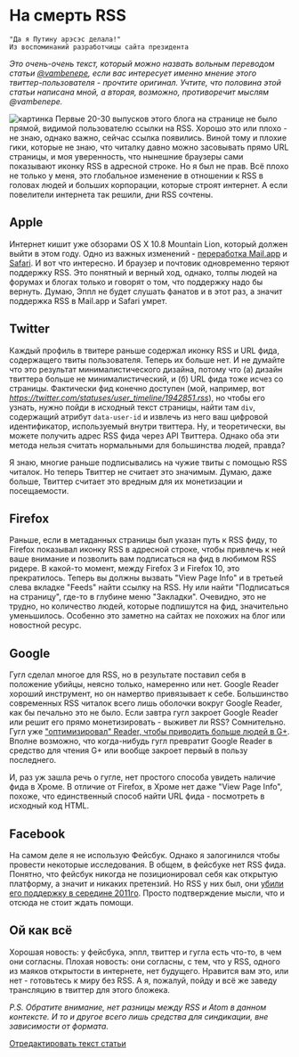 # На смерть RSS

    "Да я Путину арэсэс делала!"
    Из воспоминаний разработчицы сайта президента

*Это очень-очень текст, который можно назвать вольным переводом статьи [@vambenepe](http://stage.vambenepe.com/archives/1932), если вас интересует именно мнение этого твиттер-пользователя - прочтите оригинал. Учтите, что половина этой статьи написана мной, а вторая, возможно, противоречит мыслям @vambenepe.*

![картинка](http://addmeto.cc/images/posts/rss-is-dead.png)
Первые 20-30 выпусков этого блога на странице не было прямой, видимой пользователю ссылки на RSS. Хорошо это или плохо - не знаю, однако важно, сейчас ссылка появились. Виной тому и плохие гики, которые не знаю, что читалку давно можно засовывать прямо URL страницы, и моя уверенность, что нынешние браузеры сами показывают иконку RSS в адресной строке. Но я был не прав. Всё плохо не только у меня, это глобальное изменение в отношении к RSS в головах людей и больших корпорации, которые строят интернет. А если повелители интернета так решили, дни RSS сочтены.

## Apple

Интернет кишит уже обзорами OS X 10.8 Mountain Lion, который должен выйти в этом году. Одно из важных изменений - [переработка Mail.app](http://www.macworld.com/article/165465/2012/02/mountain_lion_hands_on_with_mail.html) и [Safari](http://www.macworld.com/article/1165466/mountain_lion_hands_on_with_safari.html). И вот что интересно. И браузер и почтовик одновременно теряют поддержку RSS. Это понятный и верный ход, однако, толпы людей на форумах и блогах только и говорят о том, что поддержку надо бы вернуть. Думаю, Эппл не будет слушать фанатов и в этот раз, а значит поддержка RSS в Mail.app и Safari умрет.

## Twitter

Каждый профиль в твитере раньше содержал иконку RSS и URL фида, содержащего твиты пользователя. Теперь их больше нет. И не думайте что это результат минималистического дизайна, потому что (а) дизайн твиттера больше не минималистический, и (б) URL фида тоже исчез со страницы. Фактически фид конечно доступен (мой, например, вот *https://twitter.com/statuses/user_timeline/1942851.rss*), но чтобы его узнать, нужно пойди в исходный текст страницы, найти там `div`, содержащий атрибут `data-user-id` и извлечь из него ваш цифровой идентификатор, используемый внутри твиттера. Ну, и теоретически, вы можете получить адрес RSS фида через API Твиттера. Однако оба эти метода нельзя считать нормальными для большинства людей, правда?

Я знаю, многие раньше подписывались на чужие твиты с помощью RSS читалок. Но теперь Твиттер не считает это значимым. Думаю, даже больше, Твиттер считает это вредным для их монетизации и посещаемости.

## Firefox

Раньше, если в метаданных страницы был указан путь к RSS фиду, то Firefox показывал иконку RSS в адресной строке, чтобы привлечь к ней ваше внимание и позволить вам подписаться на фид в любимом RSS ридере. В какой-то момент, между Firefox 3 и Firefox 10, это прекратилось. Теперь вы должны вызвать "View Page Info" и в третьей слева вкладке "Feeds" найти ссылку на RSS. Ну или найти "Подписаться на страницу", где-то в глубине меню "Закладки". Очевидно, это не трудно, но количество людей, которые подпишутся на фид, значительно уменьшилось. Особенно это заметно на сайтах не похожих на блог или новостной ресурс.

## Google

Гугл сделал многое для RSS, но в результате поставил себя в положение убийцы, неясно только, намеренно или нет. Google Reader хороший инструмент, но он намертво привязывает к себе. Большинство современных RSS читалок всего лишь оболочки вокруг Google Reader, как бы печально это не было. Если завтра гугл закроет Google Reader или решит его прямо монетизировать - выживет ли RSS? Сомнительно. Гугл уже ["оптимизировал" Reader, чтобы приводить больше людей в G+](http://thenextweb.com/google/2011/10/31/google-reader-gets-a-new-look-google-now-the-de-facto-sharing-option/). Вполне возможно, что когда-нибудь гугл превратит Google Reader в средство для чтения G+ или вообще закроет первый в пользу последнего.

И, раз уж зашла речь о гугле, нет простого способа увидеть наличие фида в Хроме. В отличие от Firefox, в Хроме нет даже "View Page Info", похоже, что единственный способ найти URL фида - посмотреть в исходный код HTML.

## Facebook
На самом деле я не использую Фейсбук. Однако я залогинился чтобы провести некоторые исследования. В общем, в фейсбуке нет RSS фида. Понятно, что фейсбук никогда не позиционировал себя как открытую платформу, а значит и никаких претензий. Но RSS у них был, они [убили его поддержку в середине 2011го](http://allfacebook.com/has-facebook-killed-rss-for-pages_b42585). Просто подтверждение мысли, что и отсюда не стоит ждать помощи.

## Ой как всё
Хорошая новость: у фейсбука, эппл, твиттер и гугла есть что-то, в чем они согласны. Плохая новость: они согласны, с тем, что у RSS, одного из маяков открытости в интернете, нет будущего. Нравится вам это, или нет - готовьтесь к миру без RSS. А я, пожалуй, пойду и всё же заведу трансляцию в твиттер для этого бложека.

*P.S. Обратите внимание, нет разницы между RSS и Atom в данном контексте. И то и другое всего лишь средства для синдикации, вне зависимости от формата.*

[Отредактировать текст статьи](https://github.com/bobuk/addmeto.cc/blob/master/source/posts/2012-04-21-death-of-rss.md)